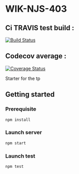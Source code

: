 # WIK-NJS-403

## Ci TRAVIS test build :
[![Build Status](https://travis-ci.org/BloodMotion/wik-njs-403.png?branch=master)](https://travis-ci.org/BloodMotion/wik-njs-403)

## Codecov average :
[![Coverage Status](https://coveralls.io/repos/github/BloodMotion/wik-njs-403/badge.svg?branch=master)](https://coveralls.io/github/BloodMotion/wik-njs-403?branch=master)

Starter for the tp

## Getting started

### Prerequisite

`npm install`

### Launch server

`npm start`

### Launch test

`npm test`